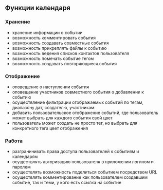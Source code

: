 ## Функции календаря
### Хранение
 - хранение информации о событии
 - возможность комментировать события
 - возможность создавать совместные события
 - возможность прикреплять файлы к событию
 - возможность ведения списков контактов пользователя
 - возможность помечать событие тегом
 - возможность создавать повторяющиеся события
 
### Отображение
 - оповещение о наступлении события
 - оповещение участников совместного события о добавлении к событию
 - осуществление фильтрации отображаемых событий по тегам, диапазону дат, создателю, участникам
 - добавить пользовательское отображение событий, где пользователь может выбрать для каждого события свой цвет 
 - пользователь может создать не просто тег, но выбрать для конкретного тега цвет отображения

 
### Работа
 - разграничивать права доступа пользователей к событиям и календарям
 - осуществлять авторизацию пользователя в приложении логином и паролем
 - осуществлять возможность поделиться событием посредством URL
 - осуществлять комментирование как пользователем создавшим событие, так и теми, у кого есть ссылка на событие
